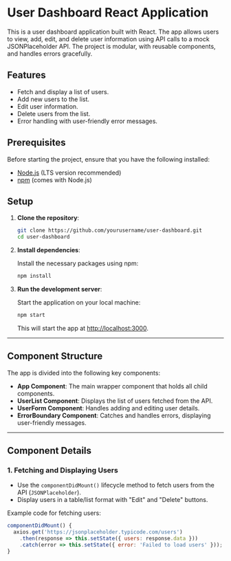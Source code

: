 # User Dashboard React Application

This is a user dashboard application built with React. The app allows users to view, add, edit, and delete user information using API calls to a mock JSONPlaceholder API. The project is modular, with reusable components, and handles errors gracefully.

## Features

- Fetch and display a list of users.
- Add new users to the list.
- Edit user information.
- Delete users from the list.
- Error handling with user-friendly error messages.

## Prerequisites

Before starting the project, ensure that you have the following installed:

- [Node.js](https://nodejs.org/) (LTS version recommended)
- [npm](https://www.npmjs.com/) (comes with Node.js)

## Setup

1. **Clone the repository**:

   ```bash
   git clone https://github.com/yourusername/user-dashboard.git
   cd user-dashboard
   ```

2. **Install dependencies**:

   Install the necessary packages using npm:

   ```bash
   npm install
   ```

3. **Run the development server**:

   Start the application on your local machine:

   ```bash
   npm start
   ```

   This will start the app at [http://localhost:3000](http://localhost:3000).

---

## Component Structure

The app is divided into the following key components:

- **App Component**: The main wrapper component that holds all child components.
- **UserList Component**: Displays the list of users fetched from the API.
- **UserForm Component**: Handles adding and editing user details.
- **ErrorBoundary Component**: Catches and handles errors, displaying user-friendly messages.

---

## Component Details

### 1. **Fetching and Displaying Users**

- Use the `componentDidMount()` lifecycle method to fetch users from the API (`JSONPlaceholder`).
- Display users in a table/list format with "Edit" and "Delete" buttons.

Example code for fetching users:

```javascript
componentDidMount() {
  axios.get('https://jsonplaceholder.typicode.com/users')
    .then(response => this.setState({ users: response.data }))
    .catch(error => this.setState({ error: 'Failed to load users' }));
}
```
